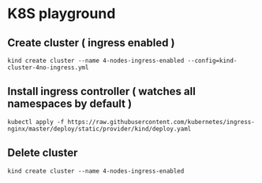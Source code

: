 # K8S playground

## Create cluster ( ingress enabled )
```
kind create cluster --name 4-nodes-ingress-enabled --config=kind-cluster-4no-ingress.yml
```

## Install ingress controller ( watches all namespaces by default )
```
kubectl apply -f https://raw.githubusercontent.com/kubernetes/ingress-nginx/master/deploy/static/provider/kind/deploy.yaml
```

## Delete cluster
```
kind create cluster --name 4-nodes-ingress-enabled
```
